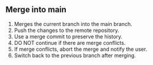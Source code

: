 ## Merge into main

1. Merges the current branch into the main branch.
2. Push the changes to the remote repository.
3. Use a merge commit to preserve the history.
4. DO NOT continue if there are merge conflicts.
5. If merge conflicts, abort the merge and notify the user.
6. Switch back to the previous branch after merging.
